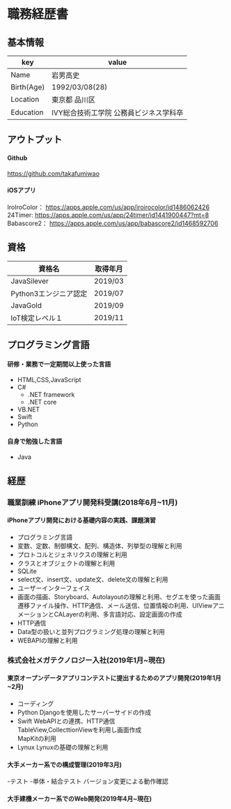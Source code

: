 # 職務経歴書

## 基本情報
|key |value |
|----|------|
|Name|岩男高史|
|Birth(Age)|1992/03/08(28)|
|Location|東京都 品川区|
|Education|IVY総合技術工学院 公務員ビジネス学科卒|

## アウトプット
#### Github
https://github.com/takafumiwao

#### iOSアプリ
IroIroColor： https://apps.apple.com/us/app/iroirocolor/id1486062426
<br>
24Timer: https://apps.apple.com/us/app/24timer/id1441900447?mt=8
<br>
Babascore2： https://apps.apple.com/us/app/babascore2/id1468592706
<br>

## 資格
|資格名 |取得年月 |
|------|--------|
|JavaSilever|2019/03|
|Python3エンジニア認定|2019/07|
|JavaGold|2019/09|
|IoT検定レベル１|2019/11|

## プログラミング言語
#### 研修・業務で一定期間以上使った言語
- HTML,CSS,JavaScript
- C#
  - .NET framework
  - .NET core
- VB.NET
- Swift
- Python

#### 自身で勉強した言語
- Java

## 経歴
### 職業訓練  iPhoneアプリ開発科受講(2018年6月~11月)
#### iPhoneアプリ開発における基礎内容の実践、課題演習

- プログラミング言語　
 - 変数、定数、制御構文、配列、構造体、列挙型の理解と利用
 - プロトコルとジェネリクスの理解と利用
 - クラスとオブジェクトの理解と利用
- SQLite
 - select文、insert文、update文、delete文の理解と利用
- ユーザーインターフェイス
 - 画面の描画、Storyboard、Autolayoutの理解と利用、セグエを使った画面遷移ファイル操作、HTTP通信、メール送信、位置情報の利用、UIViewアニメーションとCALayerの利用、多言語対応、設定画面の作成
- HTTP通信
 - Data型の扱いと並列プログラミング処理の理解と利用
 - WEBAPIの理解と利用
 
### 株式会社メガテクノロジー入社(2019年1月~現在)
#### 東京オープンデータアプリコンテストに提出するためのアプリ開発(2019年1月~2月)

- コーディング
 - Python
   Djangoを使用したサーバーサイドの作成
 - Swift
   WebAPIとの連携、HTTP通信<br>
   TableView,CollecttionViewを利用し画面作成<br>
   MapKitの利用
 - Lynux
   Lynuxの基礎の理解と利用<br>

#### 大手メーカー系での構成管理(2019年3月)
-テスト
 -単体・結合テスト
 バージョン変更による動作確認

#### 大手建機メーカー系でのWeb開発(2019年4月~現在)

